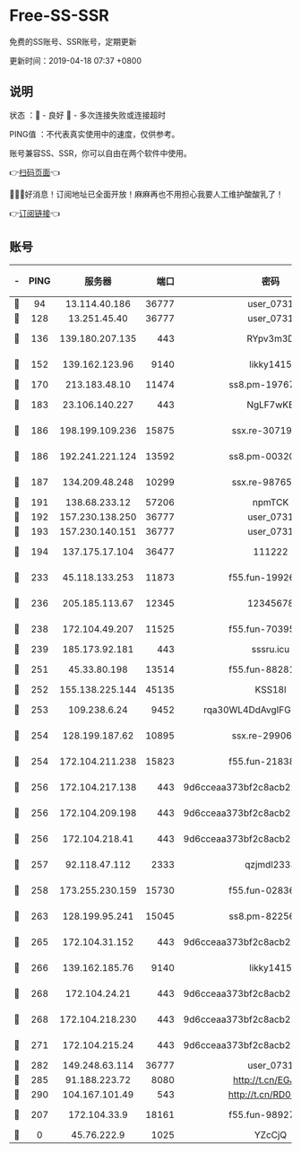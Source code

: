 # Free-SS-SSR

免费的SS账号、SSR账号，定期更新

更新时间：2019-04-18 07:37 +0800

## 说明

状态     ：🙂 - 良好 🙁 - 多次连接失败或连接超时

PING值   ：不代表真实使用中的速度，仅供参考。

账号兼容SS、SSR，你可以自由在两个软件中使用。

👉[扫码页面](https://liesauer.github.io/Free-SS-SSR/)👈

🎉🎉🎉好消息！订阅地址已全面开放！麻麻再也不用担心我要人工维护酸酸乳了！

👉[订阅链接](https://www.liesauer.net/yogurt/subscribe?ACCESS_TOKEN=DAYxR3mMaZAsaqUb)👈

## 账号

|-|PING|服务器|端口|密码|加密方式|区域|
|:----:|:----:|:-----:|-----:|:----:|:----:|:----:|
|🙂|94|13.114.40.186|36777|user_0731|chacha20|JP|
|🙂|128|13.251.45.40|36777|user_0731|chacha20|SG|
|🙂|136|139.180.207.135|443|RYpv3m3D|aes-256-cfb|JP|
|🙂|152|139.162.123.96|9140|likky1415|aes-256-cfb|JP|
|🙂|170|213.183.48.10|11474|ss8.pm-19767965|rc4-md5|RU|
|🙂|183|23.106.140.227|443|NgLF7wKB|aes-256-cfb|US|
|🙂|186|198.199.109.236|15875|ssx.re-30719471|aes-256-cfb|US|
|🙂|186|192.241.221.124|13592|ss8.pm-00320498|aes-256-cfb|US|
|🙂|187|134.209.48.248|10299|ssx.re-98765890|aes-256-cfb|US|
|🙂|191|138.68.233.12|57206|npmTCK|rc4-md5|US|
|🙂|192|157.230.138.250|36777|user_0731|chacha20|US|
|🙂|193|157.230.140.151|36777|user_0731|chacha20|US|
|🙂|194|137.175.17.104|36477|111222|aes-256-cfb|US|
|🙂|233|45.118.133.253|11873|f55.fun-19926272|aes-256-cfb|SG|
|🙂|236|205.185.113.67|12345|12345678|aes-256-cfb|US|
|🙂|238|172.104.49.207|11525|f55.fun-70395503|aes-256-cfb|SG|
|🙂|239|185.173.92.181|443|sssru.icu|rc4-md5|RU|
|🙂|251|45.33.80.198|13514|f55.fun-88281317|aes-256-cfb|US|
|🙂|252|155.138.225.144|45135|KSS18l|rc4-md5|US|
|🙂|253|109.238.6.24|9452|rqa30WL4DdAvgIFG6Fs3znzTa|aes-256-cfb|FR|
|🙂|254|128.199.187.62|10895|ssx.re-29906506|aes-256-cfb|SG|
|🙂|254|172.104.211.238|15823|f55.fun-21838256|aes-256-cfb|US|
|🙂|256|172.104.217.138|443|9d6cceaa373bf2c8acb22e60b6a58be6|aes-256-cfb|US|
|🙂|256|172.104.209.198|443|9d6cceaa373bf2c8acb22e60b6a58be6|aes-256-cfb|US|
|🙂|256|172.104.218.41|443|9d6cceaa373bf2c8acb22e60b6a58be6|aes-256-cfb|US|
|🙂|257|92.118.47.112|2333|qzjmdl2333|aes-256-cfb|US|
|🙂|258|173.255.230.159|15730|f55.fun-02836534|aes-256-cfb|US|
|🙂|263|128.199.95.241|15045|ss8.pm-82256023|aes-256-cfb|SG|
|🙂|265|172.104.31.152|443|9d6cceaa373bf2c8acb22e60b6a58be6|aes-256-cfb|US|
|🙂|266|139.162.185.76|9140|likky1415|aes-256-cfb|DE|
|🙂|268|172.104.24.21|443|9d6cceaa373bf2c8acb22e60b6a58be6|aes-256-cfb|US|
|🙂|268|172.104.218.230|443|9d6cceaa373bf2c8acb22e60b6a58be6|aes-256-cfb|US|
|🙂|271|172.104.215.24|443|9d6cceaa373bf2c8acb22e60b6a58be6|aes-256-cfb|US|
|🙂|282|149.248.63.114|36777|user_0731|chacha20|CA|
|🙂|285|91.188.223.72|8080|http://t.cn/EGJIyrl|rc4-md5|RU|
|🙂|290|104.167.101.49|543|http://t.cn/RD0D7sx|rc4-md5|CA|
|🙂|207|172.104.33.9|18161|f55.fun-98927194|aes-256-cfb|SG|
|🙁|0|45.76.222.9|1025|YZcCjQ|rc4-md5|JP|
